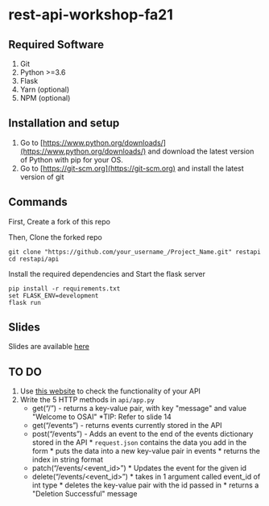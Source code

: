 # rest-api-workshop-fa21

## Required Software

1. Git
2. Python >=3.6
3. Flask
3. Yarn (optional)
4. NPM (optional)

## Installation and setup
1. Go to [https://www.python.org/downloads/](https://www.python.org/downloads/) and download the latest version of Python with pip for your OS.
2. Go to [https://git-scm.org](https://git-scm.org) and install the latest version of git

## Commands

First, Create a fork of this repo

Then, Clone the forked repo
  
```
git clone "https://github.com/your_username_/Project_Name.git" restapi
cd restapi/api
```

Install the required dependencies and Start the flask server

```
pip install -r requirements.txt
set FLASK_ENV=development
flask run
```
    
 ## Slides
 
 Slides are available [here](https://docs.google.com/presentation/d/164n1aMUk4r8zCzwdApw7XQpeJgy0a_y7RTcWsGZW1rw/edit?usp=sharing)
 
 ## TO DO
 
 1. Use [this website](https://freebie.opensourceatillinois.com/) to check the functionality of your API
 2. Write the 5 HTTP methods in `api/app.py`
    * get(“/”) - returns a key-value pair, with key "message" and value "Welcome to OSAI"
            *TIP: Refer to slide 14  
    * get(“/events”) - returns events currently stored in the API
    * post(“/events”) - Adds an event to the end of the events dictionary stored in the API
            * `request.json` contains the data you add in the form
            * puts the data into a new key-value pair in events
            * returns the index in string format  
    * patch(“/events/<event_id>”)
            * Updates the event for the given id
    * delete(“/events/<event_id>”)
            * takes in 1 argument called event_id of int type
            * deletes the key-value pair with the id passed in
            * returns a "Deletion Successful" message
   
